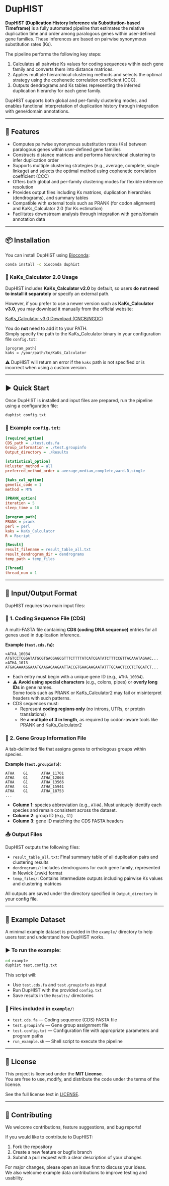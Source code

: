 # DupHIST

**DupHIST (Duplication History Inference via Substitution-based Timeframe)** is a fully automated pipeline that estimates the relative duplication time and order among paralogous genes within user-defined gene families. These inferences are based on pairwise synonymous substitution rates (Ks).

The pipeline performs the following key steps:
1. Calculates all pairwise Ks values for coding sequences within each gene family and converts them into distance matrices.
2. Applies multiple hierarchical clustering methods and selects the optimal strategy using the cophenetic correlation coefficient (CCC).
3. Outputs dendrograms and Ks tables representing the inferred duplication hierarchy for each gene family.

DupHIST supports both global and per-family clustering modes, and enables functional interpretation of duplication history through integration with gene/domain annotations.

---

## 🔧 Features

- Computes pairwise synonymous substitution rates (Ks) between paralogous genes within user-defined gene families
- Constructs distance matrices and performs hierarchical clustering to infer duplication order
- Supports multiple clustering strategies (e.g., average, complete, single linkage) and selects the optimal method using cophenetic correlation coefficient (CCC)
- Offers both global and per-family clustering modes for flexible inference resolution
- Provides output files including Ks matrices, duplication hierarchies (dendrograms), and summary tables
- Compatible with external tools such as PRANK (for codon alignment) and KaKs_Calculator 2.0 (for Ks estimation)
- Facilitates downstream analysis through integration with gene/domain annotation data

---

## 📦 Installation

You can install DupHIST using [Bioconda](https://anaconda.org/bioconda/duphist):

```bash
conda install -c bioconda duphist
```
### 🔗 KaKs_Calculator 2.0 Usage

DupHIST includes **KaKs_Calculator v2.0** by default, so users **do not need to install it separately** or specify an external path.

However, if you prefer to use a newer version such as **KaKs_Calculator v3.0**, you may download it manually from the official website:

[KaKs_Calculator v3.0 Download (CNCB/NGDC)](https://ngdc.cncb.ac.cn/biocode/tools/BT000001)

You do **not** need to add it to your PATH.  
Simply specify the path to the KaKs_Calculator binary in your configuration file `config.txt`:

```
[program_path]
kaks = /your/path/to/KaKs_Calculator
```
⚠️ DupHIST will return an error if the `kaks` path is not specified or is incorrect when using a custom version.

---

## ▶️ Quick Start

Once DupHIST is installed and input files are prepared, run the pipeline using a configuration file:

```bash
duphist config.txt
```

### 🔧 Example `config.txt`:

```ini
[required_option]
CDS_path = ./test.cds.fa
Group_information = ./test.groupinfo
Output_directory = ./Results

[statistical_option]
Hcluster_method = all
preferred_method_order = average,median,complete,ward.D,single

[kaks_cal_option]
genetic_code = 1
method = MYN

[PRANK_option]
iteration = 5
sleep_time = 10

[program_path]
PRANK = prank
perl = perl
kaks = KaKs_Calculator
R = Rscript

[Result]
result_filename = result_table_all.txt
result_dendrogram_dir = dendrograms
temp_path = temp_files

[Thread]
thread_num = 1
```

---

## 📁 Input/Output Format

DupHIST requires two main input files:

### 🧬 1. Coding Sequence File (CDS)

A multi-FASTA file containing **CDS (coding DNA sequence)** entries for all genes used in duplication inference.

**Example (`test.cds.fa`):**
```fasta
>ATHA_10034
ATGTCCTCGGATATGCGTGACGAGCGTTTCTTTTATCATCGATATCTTTCCGTTACAAATAGAAC...
>ATHA_1013
ATGAGAAAAGGAAATGAAGAGAAGAATTACCGTGAAGAAGAATATTTGCAACTCCCTCTGGATCT...
```

- Each entry must begin with a unique gene ID (e.g., `ATHA_10034`).
- ⚠️ **Avoid using special characters** (e.g., colons, pipes) or **overly long IDs** in gene names.  
  Some tools such as PRANK or KaKs_Calculator2 may fail or misinterpret headers with such patterns.
- CDS sequences must:
  - Represent **coding regions only** (no introns, UTRs, or protein translations)
  - Be **a multiple of 3 in length**, as required by codon-aware tools like PRANK and KaKs_Calculator2

### 🧪 2. Gene Group Information File

A tab-delimited file that assigns genes to orthologous groups within species.

**Example (`test.groupinfo`):**
```
ATHA    G1      ATHA_11701
ATHA    G1      ATHA_12068
ATHA    G1      ATHA_13566
ATHA    G1      ATHA_15941
ATHA    G1      ATHA_18753
...
```

- **Column 1**: species abbreviation (e.g., `ATHA`). Must uniquely identify each species and remain consistent across the dataset.
- **Column 2**: group ID (e.g., `G1`)
- **Column 3**: gene ID matching the CDS FASTA headers

### 📤 Output Files

DupHIST outputs the following files:

- `result_table_all.txt`: Final summary table of all duplication pairs and clustering results
- `dendrograms/`: Includes dendrograms for each gene family, represented in Newick (.nwk) format
- `temp_files/`: Contains intermediate outputs including pairwise Ks values and clustering matrices

All outputs are saved under the directory specified in `Output_directory` in your config file.

---

## 🧪 Example Dataset

A minimal example dataset is provided in the `example/` directory to help users test and understand how DupHIST works.

### ▶️ To run the example:

```bash
cd example
duphist test.config.txt
```

This script will:
- Use `test.cds.fa` and `test.groupinfo` as input
- Run DupHIST with the provided `config.txt`
- Save results in the `Results/` directories

### 📁 Files included in `example/`:
- `test.cds.fa` — Coding sequence (CDS) FASTA file
- `test.groupinfo` — Gene group assignment file
- `test.config.txt` — Configuration file with appropriate parameters and program paths
- `run_example.sh` — Shell script to execute the pipeline

---

## 📄 License

This project is licensed under the **MIT License**.  
You are free to use, modify, and distribute the code under the terms of the license.

See the full license text in [LICENSE](./LICENSE).

---

## 🤝 Contributing

We welcome contributions, feature suggestions, and bug reports!

If you would like to contribute to DupHIST:

1. Fork the repository
2. Create a new feature or bugfix branch
3. Submit a pull request with a clear description of your changes

For major changes, please open an issue first to discuss your ideas.  
We also welcome example data contributions to improve testing and usability.
